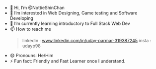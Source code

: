 - 👋 Hi, I’m @NottieShinChan
- 👀 I’m interested in Web Designing, Game testing and Software Developing
- 🌱 I’m currently learning introductory to Full Stack Web Dev 
- 📫 How to reach me
   > linkedin : www.linkedin.com/in/uday-parmar-319387245
   > insta : udayp98 
- 😄 Pronouns: He/Him
- ⚡ Fun fact: Friendly and Fast Learner once I understand.

<!---
NottieShinChan/NottieShinChan is a ✨ special ✨ repository because its `README.md` (this file) appears on your GitHub profile.
You can click the Preview link to take a look at your changes.
--->
